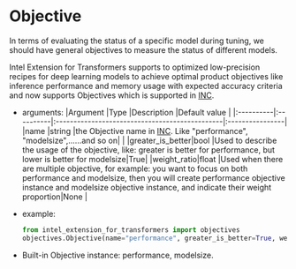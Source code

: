 # Objective
In terms of evaluating the status of a specific model during tuning, we should have general objectives to measure the status of different models.

Intel Extension for Transformers supports to optimized low-precision recipes for deep learning models to achieve optimal product objectives like inference performance and memory usage with expected accuracy criteria and now supports Objectives which is supported in [INC](https://github.com/intel-innersource/frameworks.ai.lpot.intel-lpot/blob/master/docs/objective.md#built-in-objective-support-list).

- arguments:
    |Argument   |Type       |Description                                        |Default value    |
    |:----------|:----------|:-----------------------------------------------|:----------------|
    |name       |string     |the Objective name in [INC](https://github.com/intel-innersource/frameworks.ai.lpot.intel-lpot/blob/master/docs/objective.md#built-in-objective-support-list). Like "performance", "modelsize",......and so on|        |
    |greater_is_better|bool |Used to describe the usage of the objective, like: greater is better for performance, but lower is better for modelsize|True|
    |weight_ratio|float   |Used when there are multiple objective, for example: you want to focus on both performance and modelsize, then you will create performance objective instance and modelsize objective instance, and indicate their weight proportion|None |

- example:
    ```python
    from intel_extension_for_transformers import objectives
    objectives.Objective(name="performance", greater_is_better=True, weight_ratio=None)
    ```

- Built-in Objective instance: performance, modelsize.